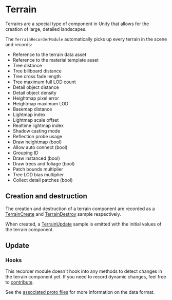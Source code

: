 # Terrain

Terrains are a special type of component in Unity that allows for the creation of large, detailed landscapes.

The `TerrainRecorderModule` automatically picks up every terrain in the scene and records:

- Reference to the terrain data asset
- Reference to the material template asset
- Tree distance
- Tree billboard distance
- Tree cross fade length
- Tree maximum full LOD count
- Detail object distance
- Detail object density
- Heightmap pixel error
- Heightmap maximum LOD
- Basemap distance
- Lightmap index
- Lightmap scale offset
- Realtime lightmap index
- Shadow casting mode
- Reflection probe usage
- Draw heightmap (bool)
- Allow auto connect (bool)
- Grouping ID
- Draw instanced (bool)
- Draw trees and foliage (bool)
- Patch bounds multiplier
- Tree LOD bias multiplier
- Collect detail patches (bool)

## Creation and destruction

The creation and destruction of a terrain component are recorded as a [TerrainCreate](../../file-format/proto-files/unity/terrain.md#terraincreate) and [TerrainDestroy](../../file-format/proto-files/unity/terrain.md#terraindestroy) sample respectively.

When created, a [TerrainUpdate](../../file-format/proto-files/unity/terrain.md#terrainupdate) sample is emitted with the initial values of the terrain component.

## Update

### Hooks

This recorder module doesn't hook into any methods to detect changes in the terrain component yet. If you need to record dynamic changes, feel free to [contribute](../../../contributing.md).

See the [associated proto files](../../file-format/proto-files/unity/terrain.md) for more information on the data format.